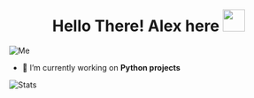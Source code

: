 <h1 align="center"> Hello There! Alex here <img src="https://media1.giphy.com/media/du3J3cXyzhj75IOgvA/giphy.gif?cid=ecf05e473xpgxrcwo275mhx1r4o2bi5nh8rmhib6d09r7ve2&rid=giphy.gif" width="40px"> </h1>

![Me](https://scontent.fsof3-1.fna.fbcdn.net/v/t1.0-9/72473865_3006491372969248_1629124822434840576_o.jpg?_nc_cat=110&_nc_sid=cdbe9c&_nc_ohc=EBeul2N_Y2MAX8Tlyrf&_nc_ht=scontent.fsof3-1.fna&oh=a35376673ab77c26285b1ed704653b86&oe=5F3BFEA9)


<!--
**SashoStoichkov/SashoStoichkov** is a ✨ _special_ ✨ repository because its `README.md` (this file) appears on your GitHub profile.

Here are some ideas to get you started:
-->

- 🔭 I’m currently working on **Python projects**
<!--
- 🌱 I’m currently learning ...
- 💬 Ask me about ...
- 📫 How to reach me: via [email](mailto:sashostoichkov@gmail.com); [Facebook]()
- ⚡ Fun fact: ...
-->

![Stats](https://github-readme-stats.vercel.app/api?username=SashoStoichkov&show_icons=true)
